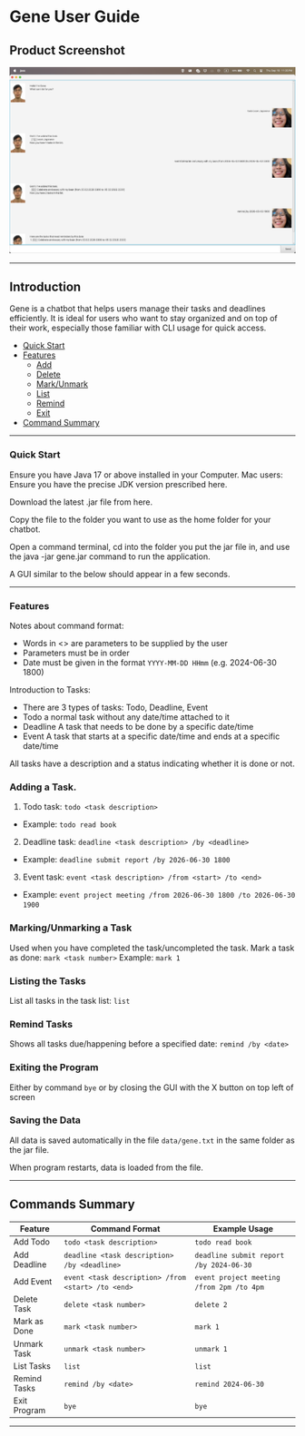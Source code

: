 # Gene User Guide

## Product Screenshot

![Product UI](./Ui.png)

---

## Introduction

Gene is a chatbot that helps users manage their tasks and deadlines efficiently. It is ideal for users who want to stay
organized and on top of their work, especially those familiar with CLI usage for quick access.

- [Quick Start](#quick-start)
- [Features](#features)
    - [Add](#adding-a--task)
    - [Delete](#features-summary)
    - [Mark/Unmark](#markingunmarking-a-task)
    - [List](#listing-the-tasks)
    - [Remind](#remind-tasks)
    - [Exit](#exiting-the-program)
- [Command Summary](#commands-summary)

---

### Quick Start

Ensure you have Java 17 or above installed in your Computer.
Mac users: Ensure you have the precise JDK version prescribed here.

Download the latest .jar file from here.

Copy the file to the folder you want to use as the home folder for your chatbot.

Open a command terminal, cd into the folder you put the jar file in, and use the java -jar gene.jar command to
run the application.

A GUI similar to the below should appear in a few seconds.

---

### Features

Notes about command format:

- Words in <> are parameters to be supplied by the user
- Parameters must be in order
- Date must be given in the format ```YYYY-MM-DD HHmm``` (e.g. 2024-06-30 1800)

Introduction to Tasks:

- There are 3 types of tasks: Todo, Deadline, Event
- Todo a normal task without any date/time attached to it
- Deadline A task that needs to be done by a specific date/time
- Event A task that starts at a specific date/time and ends at a specific date/time

All tasks have a description and a status indicating whether it is done or not.

### Adding a  Task.

1. Todo task: ```todo <task description>```

- Example: ```todo read book```

2. Deadline task: ```deadline <task description> /by <deadline>```

- Example: ```deadline submit report /by 2026-06-30 1800```

3. Event task: ```event <task description> /from <start> /to <end>```

- Example: ```event project meeting /from 2026-06-30 1800 /to 2026-06-30 1900```

### Marking/Unmarking a Task

Used when you have completed the task/uncompleted the task.
Mark a task as done: ```mark <task number>```
Example: ```mark 1```

### Listing the Tasks

List all tasks in the task list: ```list```

### Remind Tasks

Shows all tasks due/happening before a specified date: ```remind /by <date>```

### Exiting the Program

Either by command ```bye``` or by closing the GUI with the X button on top left of screen

### Saving the Data

All data is saved automatically in the file ```data/gene.txt``` in the same folder as the jar file.

When program restarts, data is loaded from the file.

---

## Commands Summary

| Feature      | Command Format                                     | Example Usage                             |
|--------------|----------------------------------------------------|-------------------------------------------|
| Add Todo     | `todo <task description>`                          | `todo read book`                          |
| Add Deadline | `deadline <task description> /by <deadline>`       | `deadline submit report /by 2024-06-30`   |
| Add Event    | `event <task description> /from <start> /to <end>` | `event project meeting /from 2pm /to 4pm` |
| Delete Task  | `delete <task number>`                             | `delete 2`                                |
| Mark as Done | `mark <task number>`                               | `mark 1`                                  |
| Unmark Task  | `unmark <task number>`                             | `unmark 1`                                |
| List Tasks   | `list`                                             | `list`                                    |
| Remind Tasks | `remind /by <date>`                                | `remind 2024-06-30`                       |
| Exit Program | `bye`                                              | `bye`                                     |

---


